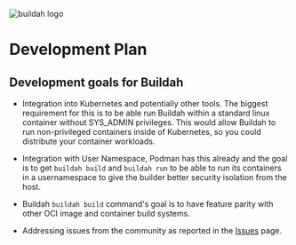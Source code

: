 ![buildah logo](https://cdn.rawgit.com/containers/buildah/main/logos/buildah-logo_large.png)

# Development Plan

## Development goals for Buildah

 *  Integration into Kubernetes and potentially other tools.  The biggest requirement for this is to be able run Buildah within a standard linux container without SYS_ADMIN privileges.  This would allow Buildah to run non-privileged containers inside of Kubernetes, so you could distribute your container workloads.

 * Integration with User Namespace, Podman has this already and the goal is to get `buildah build` and `buildah run` to be able to run its containers in a usernamespace to give the builder better security isolation from the host.

 * Buildah `buildah build` command's goal is to have feature parity with other OCI image and container build systems.

 * Addressing issues from the community as reported in the [Issues](https://github.com/containers/buildah/issues) page.
